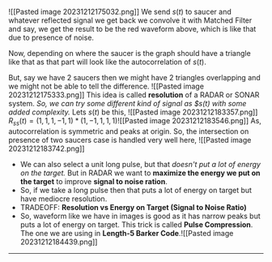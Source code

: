 ![[Pasted image 20231212175032.png]]
We send $s(t)$ to saucer and whatever reflected signal we get back we convolve it with Matched Filter and say, we get the result to be the red waveform above, which is like that due to presence of noise.

Now, depending on where the saucer is the graph should have a triangle like that as that part will look like the autocorrelation of $s(t)$.

But, say we have 2 saucers then we might have 2 triangles overlapping and we might not be able to tell the difference.
![[Pasted image 20231212175333.png]]
This idea is called **resolution** of a RADAR or SONAR system.
*So, we can try some different kind of signal as $s(t) with some added complexity.*
Lets $s(t)$ be this, ![[Pasted image 20231212183357.png]]
$R_{ss}(t) = (1, 1, 1, -1, 1) *(1, -1, 1, 1, 1)$![[Pasted image 20231212183546.png]]
As, autocorrelation is symmetric and peaks at origin.
So, the intersection on presence of two saucers case is handled very well here, ![[Pasted image 20231212183742.png]]

- We can also select a unit long pulse, but that *doesn't put a lot of energy on the target.* But in RADAR we want to **maximize the energy we put on the target** to improve **signal to noise ration**.
- So, if we take a long pulse then that puts a lot of energy on target but have mediocre resolution.
- TRADEOFF: **Resolution vs Energy on Target (Signal to Noise Ratio)** 
- So, waveform like we have in images is good as it has narrow peaks but puts a lot of energy on target. This trick is called **Pulse Compression**. The one we are using in **Length-5 Barker Code**.![[Pasted image 20231212184439.png]]
***
